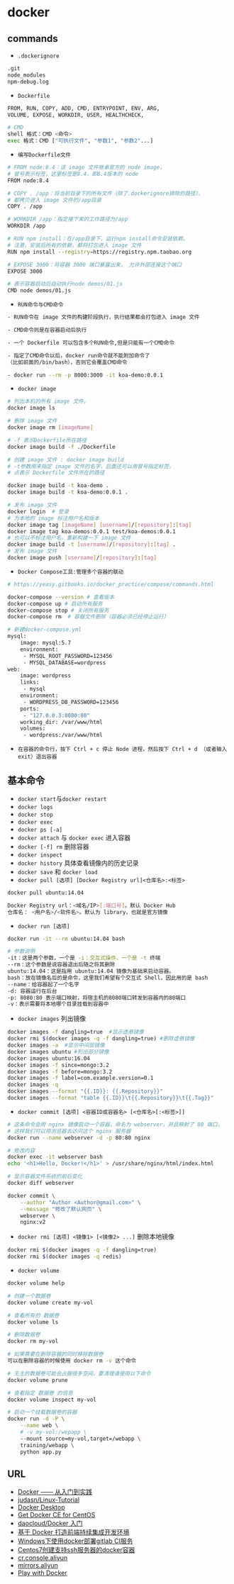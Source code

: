 # docker

## commands

- `.dockerignore`

```bash
.git
node_modules
npm-debug.log
```

- `Dockerfile`

```bash
FROM, RUN, COPY, ADD, CMD, ENTRYPOINT, ENV, ARG,
VOLUME, EXPOSE, WORKDIR, USER, HEALTHCHECK,

# CMD
shell 格式：CMD <命令>
exec 格式：CMD ["可执行文件", "参数1", "参数2"...]
```

- `编写Dockerfile文件`

```bash
# FROM node:8.4：该 image 文件继承官方的 node image，
# 冒号表示标签，这里标签是8.4，即8.4版本的 node
FROM node:8.4

# COPY . /app：将当前目录下的所有文件（除了.dockerignore排除的路径），
# 都拷贝进入 image 文件的/app目录
COPY . /app

# WORKDIR /app：指定接下来的工作路径为/app
WORKDIR /app

# RUN npm install：在/app目录下，运行npm install命令安装依赖。
# 注意，安装后所有的依赖，都将打包进入 image 文件
RUN npm install --registry=https://registry.npm.taobao.org

# EXPOSE 3000：将容器 3000 端口暴露出来， 允许外部连接这个端口
EXPOSE 3000

# 表示容器启动后自动执行node demos/01.js
CMD node demos/01.js

```

- `RUN命令与CMD命令`

```bash
- RUN命令在 image 文件的构建阶段执行，执行结果都会打包进入 image 文件

- CMD命令则是在容器启动后执行

- 一个 Dockerfile 可以包含多个RUN命令,但是只能有一个CMD命令

- 指定了CMD命令以后，docker run命令就不能附加命令了
（比如前面的/bin/bash），否则它会覆盖CMD命令

- docker run --rm -p 8000:3000 -it koa-demo:0.0.1
```

- `docker image`

```bash
# 列出本机的所有 image 文件。
docker image ls

# 删除 image 文件
docker image rm [imageName]

# -f 表示Dockerfile所在路径
docker image build -f ./Dockerfile

# 创建 image 文件 : docker image build
# -t参数用来指定 image 文件的名字，后面还可以用冒号指定标签，
# 点表示 Dockerfile 文件所在的路径

docker image build -t koa-demo .
docker image build -t koa-demo:0.0.1 .

# 发布 image 文件
docker login  # 登录
# 为本地的 image 标注用户名和版本
docker image tag [imageName] [username]/[repository]:[tag]
docker image tag koa-demos:0.0.1 test/koa-demos:0.0.1
# 也可以不标注用户名，重新构建一下 image 文件
docker image build -t [username]/[repository]:[tag] .
# 发布 image 文件
docker image push [username]/[repository]:[tag]
```

- `Docker Compose工具:管理多个容器的联动`

```bash
# https://yeasy.gitbooks.io/docker_practice/compose/commands.html

docker-compose --version # 查看版本
docker-compose up # 启动所有服务
docker-compose stop # 关闭所有服务
docker-compose rm  # 容器文件删除（容器必须已经停止运行）

# 新建docker-compose.yml
mysql:
    image: mysql:5.7
    environment:
     - MYSQL_ROOT_PASSWORD=123456
     - MYSQL_DATABASE=wordpress
web:
    image: wordpress
    links:
     - mysql
    environment:
     - WORDPRESS_DB_PASSWORD=123456
    ports:
     - "127.0.0.3:8080:80"
    working_dir: /var/www/html
    volumes:
     - wordpress:/var/www/html

```

- `在容器的命令行，按下 Ctrl + c 停止 Node 进程，然后按下 Ctrl + d （或者输入 exit）退出容器`

## 基本命令

- `docker start`与`docker restart`
- `docker logs`
- `docker stop`
- `docker exec`
- `docker ps [-a]`
- `docker attach` 与 `docker exec` 进入容器
- `docker [-f] rm` 删除容器
- `docker inspect`
- `docker history` 具体查看镜像内的历史记录
- `docker save` 和 `docker load`
- `docker pull [选项] [Docker Registry url]<仓库名>:<标签>`

```bash
docker pull ubuntu:14.04

Docker Registry url：<域名/IP>[:端口号]。默认 Docker Hub
仓库名： <用户名>/<软件名>。默认为 library，也就是官方镜像
```

- `docker run [选项]`

```bash
docker run -it --rm ubuntu:14.04 bash

# 参数说明
-it：这是两个参数，一个是 -i：交互式操作，一个是 -t 终端
--rm：这个参数是说容器退出后随之将其删除
ubuntu:14.04：这是指用 ubuntu:14.04 镜像为基础来启动容器。
bash：放在镜像名后的是命令，这里我们希望有个交互式 Shell，因此用的是 bash
--name：给容器起了一个名字
-d: 容器运行在后台
-p: 8080:80 表示端口映射，将宿主机的8080端口转发到容器内的80端口
-v：表示需要将本地哪个目录挂载到容器中
```

- `docker images` 列出镜像

```bash
docker images -f dangling=true  #显示虚悬镜像
docker rmi $(docker images -q -f dangling=true) #删除虚悬镜像
docker images -a  #显示中间层镜像
docker images ubuntu #列出部分镜像
docker images ubuntu:16.04
docker images -f since=mongo:3.2
docker images -f before=mongo:3.2
docker images -f label=com.example.version=0.1
docker images -q
docker images --format "{{.ID}}: {{.Repository}}"
docker images --format "table {{.ID}}\t{{.Repository}}\t{{.Tag}}"
```

- `docker commit [选项] <容器ID或容器名> [<仓库名>[:<标签>]]`

```bash
# 这条命令会用 nginx 镜像启动一个容器，命名为 webserver，并且映射了 80 端口，
# 这样我们可以用浏览器去访问这个 nginx 服务器
docker run --name webserver -d -p 80:80 nginx

# 修改内容
docker exec -it webserver bash
echo '<h1>Hello, Docker!</h1>' > /usr/share/nginx/html/index.html

# 显示容器文件系统的前后变化
docker diff webserver

docker commit \
    --author "Author <Author@gmail.com>" \
    --message "修改了默认网页" \
    webserver \
    nginx:v2
```

- `docker rmi [选项] <镜像1> [<镜像2> ...]` 删除本地镜像

```bash
docker rmi $(docker images -q -f dangling=true)
docker rmi $(docker images -q redis)
```

- `docker volume`

```bash
docker volume help

# 创建一个数据卷
docker volume create my-vol

# 查看所有的 数据卷
docker volume ls

# 删除数据卷
docker rm my-vol

# 如果需要在删除容器的同时移除数据卷
可以在删除容器的时候使用 docker rm -v 这个命令

# 无主的数据卷可能会占据很多空间，要清理请使用以下命令
docker volume prune

# 查看指定 数据卷 的信息
docker volume inspect my-vol

# 启动一个挂载数据卷的容器
docker run -d -P \
    --name web \
    # -v my-vol:/wepapp \
    --mount source=my-vol,target=/webapp \
    training/webapp \
    python app.py
```

## URL

- [Docker —— 从入门到实践](https://www.gitbook.com/book/yeasy/docker_practice/details)
- [judasn/Linux-Tutorial](https://github.com/judasn/Linux-Tutorial/)
- [Docker Desktop](https://www.docker.com/products/docker-desktop)
- [Get Docker CE for CentOS](https://docs.docker.com/engine/installation/linux/centos/)
- [daocloud/Docker 入门](http://guide.daocloud.io/dcs/docker-9152673.html)
- [基于 Docker 打造前端持续集成开发环境](https://juejin.im/post/5a142d7b6fb9a0451170c2c7)
- [Windows下使用docker部署gitlab CI服务](https://www.jianshu.com/p/0abe441d5d3c)
- [Centos7创建支持ssh服务器的docker容器](https://blog.csdn.net/xizaihui/article/details/52960604)
- [cr.console.aliyun](https://cr.console.aliyun.com/#/accelerator)
- [mirrors.aliyun](http://mirrors.aliyun.com/docker-toolbox/)
- [Play with Docker](https://labs.play-with-docker.com/)
